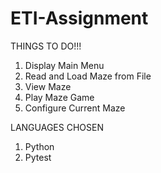# ETI-Assignment

THINGS TO DO!!!

1. Display Main Menu
2. Read and Load Maze from File
3. View Maze
4. Play Maze Game
5. Configure Current Maze


LANGUAGES CHOSEN
1. Python
2. Pytest
